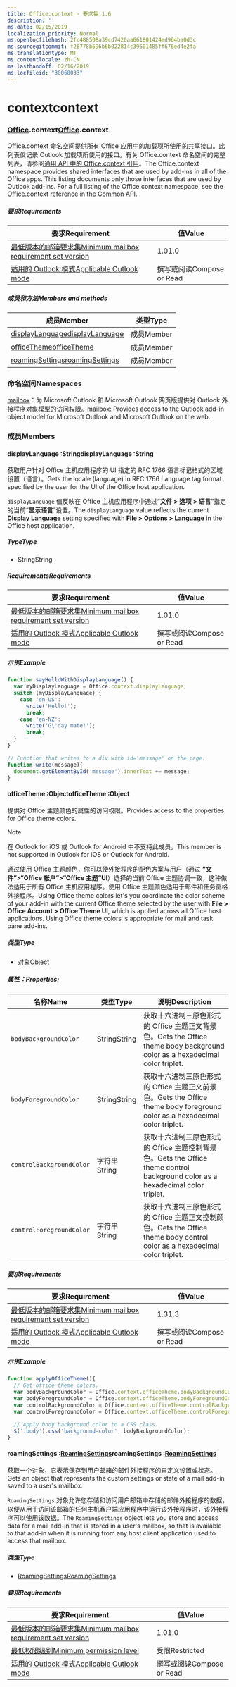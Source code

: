 ```yaml
---
title: Office.context - 要求集 1.6
description: ''
ms.date: 02/15/2019
localization_priority: Normal
ms.openlocfilehash: 2fc488508a39cd7420aa661801424ed964ba0d3c
ms.sourcegitcommit: f26778b596b6b022814c39601485ff676ed4e2fa
ms.translationtype: MT
ms.contentlocale: zh-CN
ms.lasthandoff: 02/16/2019
ms.locfileid: "30068033"
---
```

# <a name="context"></a><span data-ttu-id="d12cc-102">context</span><span class="sxs-lookup"><span data-stu-id="d12cc-102">context</span></span>

### <a name="officeofficemdcontext"></a><span data-ttu-id="d12cc-103">[Office](Office.md).context</span><span class="sxs-lookup"><span data-stu-id="d12cc-103">[Office](Office.md).context</span></span>

<span data-ttu-id="d12cc-p101">Office.context 命名空间提供所有 Office 应用中的加载项所使用的共享接口。此列表仅记录 Outlook 加载项所使用的接口。有关 Office.context 命名空间的完整列表，请参阅[通用 API 中的 Office.context 引用](/javascript/api/office/office.context)。</span><span class="sxs-lookup"><span data-stu-id="d12cc-p101">The Office.context namespace provides shared interfaces that are used by add-ins in all of the Office apps. This listing documents only those interfaces that are used by Outlook add-ins. For a full listing of the Office.context namespace, see the [Office.context reference in the Common API](/javascript/api/office/office.context).</span></span>

##### <a name="requirements"></a><span data-ttu-id="d12cc-106">要求</span><span class="sxs-lookup"><span data-stu-id="d12cc-106">Requirements</span></span>

|<span data-ttu-id="d12cc-107">要求</span><span class="sxs-lookup"><span data-stu-id="d12cc-107">Requirement</span></span>| <span data-ttu-id="d12cc-108">值</span><span class="sxs-lookup"><span data-stu-id="d12cc-108">Value</span></span>|
|---|---|
|[<span data-ttu-id="d12cc-109">最低版本的邮箱要求集</span><span class="sxs-lookup"><span data-stu-id="d12cc-109">Minimum mailbox requirement set version</span></span>](/office/dev/add-ins/reference/requirement-sets/outlook-api-requirement-sets)| <span data-ttu-id="d12cc-110">1.0</span><span class="sxs-lookup"><span data-stu-id="d12cc-110">1.0</span></span>|
|[<span data-ttu-id="d12cc-111">适用的 Outlook 模式</span><span class="sxs-lookup"><span data-stu-id="d12cc-111">Applicable Outlook mode</span></span>](https://docs.microsoft.com/outlook/add-ins/#extension-points)| <span data-ttu-id="d12cc-112">撰写或阅读</span><span class="sxs-lookup"><span data-stu-id="d12cc-112">Compose or Read</span></span>|

##### <a name="members-and-methods"></a><span data-ttu-id="d12cc-113">成员和方法</span><span class="sxs-lookup"><span data-stu-id="d12cc-113">Members and methods</span></span>

| <span data-ttu-id="d12cc-114">成员</span><span class="sxs-lookup"><span data-stu-id="d12cc-114">Member</span></span> | <span data-ttu-id="d12cc-115">类型</span><span class="sxs-lookup"><span data-stu-id="d12cc-115">Type</span></span> |
|--------|------|
| [<span data-ttu-id="d12cc-116">displayLanguage</span><span class="sxs-lookup"><span data-stu-id="d12cc-116">displayLanguage</span></span>](#displaylanguage-string) | <span data-ttu-id="d12cc-117">成员</span><span class="sxs-lookup"><span data-stu-id="d12cc-117">Member</span></span> |
| [<span data-ttu-id="d12cc-118">officeTheme</span><span class="sxs-lookup"><span data-stu-id="d12cc-118">officeTheme</span></span>](#officetheme-object) | <span data-ttu-id="d12cc-119">成员</span><span class="sxs-lookup"><span data-stu-id="d12cc-119">Member</span></span> |
| [<span data-ttu-id="d12cc-120">roamingSettings</span><span class="sxs-lookup"><span data-stu-id="d12cc-120">roamingSettings</span></span>](#roamingsettings-roamingsettingsjavascriptapioutlook16officeroamingsettings) | <span data-ttu-id="d12cc-121">成员</span><span class="sxs-lookup"><span data-stu-id="d12cc-121">Member</span></span> |

### <a name="namespaces"></a><span data-ttu-id="d12cc-122">命名空间</span><span class="sxs-lookup"><span data-stu-id="d12cc-122">Namespaces</span></span>

<span data-ttu-id="d12cc-123">[mailbox](office.context.mailbox.md)：为 Microsoft Outlook 和 Microsoft Outlook 网页版提供对 Outlook 外接程序对象模型的访问权限。</span><span class="sxs-lookup"><span data-stu-id="d12cc-123">[mailbox](office.context.mailbox.md): Provides access to the Outlook add-in object model for Microsoft Outlook and Microsoft Outlook on the web.</span></span>

### <a name="members"></a><span data-ttu-id="d12cc-124">成员</span><span class="sxs-lookup"><span data-stu-id="d12cc-124">Members</span></span>

####  <a name="displaylanguage-string"></a><span data-ttu-id="d12cc-125">displayLanguage :String</span><span class="sxs-lookup"><span data-stu-id="d12cc-125">displayLanguage :String</span></span>

<span data-ttu-id="d12cc-126">获取用户针对 Office 主机应用程序的 UI 指定的 RFC 1766 语言标记格式的区域设置（语言）。</span><span class="sxs-lookup"><span data-stu-id="d12cc-126">Gets the locale (language) in RFC 1766 Language tag format specified by the user for the UI of the Office host application.</span></span>

<span data-ttu-id="d12cc-127">`displayLanguage` 值反映在 Office 主机应用程序中通过“**文件 > 选项 > 语言**”指定的当前“**显示语言**”设置。</span><span class="sxs-lookup"><span data-stu-id="d12cc-127">The `displayLanguage` value reflects the current **Display Language** setting specified with **File > Options > Language** in the Office host application.</span></span>

##### <a name="type"></a><span data-ttu-id="d12cc-128">Type</span><span class="sxs-lookup"><span data-stu-id="d12cc-128">Type</span></span>

*   <span data-ttu-id="d12cc-129">String</span><span class="sxs-lookup"><span data-stu-id="d12cc-129">String</span></span>

##### <a name="requirements"></a><span data-ttu-id="d12cc-130">Requirements</span><span class="sxs-lookup"><span data-stu-id="d12cc-130">Requirements</span></span>

|<span data-ttu-id="d12cc-131">要求</span><span class="sxs-lookup"><span data-stu-id="d12cc-131">Requirement</span></span>| <span data-ttu-id="d12cc-132">值</span><span class="sxs-lookup"><span data-stu-id="d12cc-132">Value</span></span>|
|---|---|
|[<span data-ttu-id="d12cc-133">最低版本的邮箱要求集</span><span class="sxs-lookup"><span data-stu-id="d12cc-133">Minimum mailbox requirement set version</span></span>](/office/dev/add-ins/reference/requirement-sets/outlook-api-requirement-sets)| <span data-ttu-id="d12cc-134">1.0</span><span class="sxs-lookup"><span data-stu-id="d12cc-134">1.0</span></span>|
|[<span data-ttu-id="d12cc-135">适用的 Outlook 模式</span><span class="sxs-lookup"><span data-stu-id="d12cc-135">Applicable Outlook mode</span></span>](https://docs.microsoft.com/outlook/add-ins/#extension-points)| <span data-ttu-id="d12cc-136">撰写或阅读</span><span class="sxs-lookup"><span data-stu-id="d12cc-136">Compose or Read</span></span>|

##### <a name="example"></a><span data-ttu-id="d12cc-137">示例</span><span class="sxs-lookup"><span data-stu-id="d12cc-137">Example</span></span>

```javascript
function sayHelloWithDisplayLanguage() {
  var myDisplayLanguage = Office.context.displayLanguage;
  switch (myDisplayLanguage) {
    case 'en-US':
      write('Hello!');
      break;
    case 'en-NZ':
      write('G\'day mate!');
      break;
  }
}

// Function that writes to a div with id='message' on the page.
function write(message){
  document.getElementById('message').innerText += message;
}
```

####  <a name="officetheme-object"></a><span data-ttu-id="d12cc-138">officeTheme :Object</span><span class="sxs-lookup"><span data-stu-id="d12cc-138">officeTheme :Object</span></span>

<span data-ttu-id="d12cc-139">提供对 Office 主题颜色的属性的访问权限。</span><span class="sxs-lookup"><span data-stu-id="d12cc-139">Provides access to the properties for Office theme colors.</span></span>

> [!NOTE]
> <span data-ttu-id="d12cc-140">在 Outlook for iOS 或 Outlook for Android 中不支持此成员。</span><span class="sxs-lookup"><span data-stu-id="d12cc-140">This member is not supported in Outlook for iOS or Outlook for Android.</span></span>

<span data-ttu-id="d12cc-p102">通过使用 Office 主题颜色，你可以使外接程序的配色方案与用户（通过 **“文件”>“Office 帐户”>“Office 主题”UI**）选择的当前 Office 主题协调一致，这种做法适用于所有 Office 主机应用程序。使用 Office 主题颜色适用于邮件和任务窗格外接程序。</span><span class="sxs-lookup"><span data-stu-id="d12cc-p102">Using Office theme colors let's you coordinate the color scheme of your add-in with the current Office theme selected by the user with **File > Office Account > Office Theme UI**, which is applied across all Office host applications. Using Office theme colors is appropriate for mail and task pane add-ins.</span></span>

##### <a name="type"></a><span data-ttu-id="d12cc-143">类型</span><span class="sxs-lookup"><span data-stu-id="d12cc-143">Type</span></span>

*   <span data-ttu-id="d12cc-144">对象</span><span class="sxs-lookup"><span data-stu-id="d12cc-144">Object</span></span>

##### <a name="properties"></a><span data-ttu-id="d12cc-145">属性：</span><span class="sxs-lookup"><span data-stu-id="d12cc-145">Properties:</span></span>

|<span data-ttu-id="d12cc-146">名称</span><span class="sxs-lookup"><span data-stu-id="d12cc-146">Name</span></span>| <span data-ttu-id="d12cc-147">类型</span><span class="sxs-lookup"><span data-stu-id="d12cc-147">Type</span></span>| <span data-ttu-id="d12cc-148">说明</span><span class="sxs-lookup"><span data-stu-id="d12cc-148">Description</span></span>|
|---|---|---|
|`bodyBackgroundColor`| <span data-ttu-id="d12cc-149">String</span><span class="sxs-lookup"><span data-stu-id="d12cc-149">String</span></span>|<span data-ttu-id="d12cc-150">获取十六进制三原色形式的 Office 主题正文背景色。</span><span class="sxs-lookup"><span data-stu-id="d12cc-150">Gets the Office theme body background color as a hexadecimal color triplet.</span></span>|
|`bodyForegroundColor`| <span data-ttu-id="d12cc-151">String</span><span class="sxs-lookup"><span data-stu-id="d12cc-151">String</span></span>|<span data-ttu-id="d12cc-152">获取十六进制三原色形式的 Office 主题正文前景色。</span><span class="sxs-lookup"><span data-stu-id="d12cc-152">Gets the Office theme body foreground color as a hexadecimal color triplet.</span></span>|
|`controlBackgroundColor`| <span data-ttu-id="d12cc-153">字符串</span><span class="sxs-lookup"><span data-stu-id="d12cc-153">String</span></span>|<span data-ttu-id="d12cc-154">获取十六进制三原色形式的 Office 主题控制背景色。</span><span class="sxs-lookup"><span data-stu-id="d12cc-154">Gets the Office theme control background color as a hexadecimal color triplet.</span></span>|
|`controlForegroundColor`| <span data-ttu-id="d12cc-155">字符串</span><span class="sxs-lookup"><span data-stu-id="d12cc-155">String</span></span>|<span data-ttu-id="d12cc-156">获取十六进制三原色形式的 Office 主题正文控制颜色。</span><span class="sxs-lookup"><span data-stu-id="d12cc-156">Gets the Office theme body control color as a hexadecimal color triplet.</span></span>|

##### <a name="requirements"></a><span data-ttu-id="d12cc-157">要求</span><span class="sxs-lookup"><span data-stu-id="d12cc-157">Requirements</span></span>

|<span data-ttu-id="d12cc-158">要求</span><span class="sxs-lookup"><span data-stu-id="d12cc-158">Requirement</span></span>| <span data-ttu-id="d12cc-159">值</span><span class="sxs-lookup"><span data-stu-id="d12cc-159">Value</span></span>|
|---|---|
|[<span data-ttu-id="d12cc-160">最低版本的邮箱要求集</span><span class="sxs-lookup"><span data-stu-id="d12cc-160">Minimum mailbox requirement set version</span></span>](/office/dev/add-ins/reference/requirement-sets/outlook-api-requirement-sets)| <span data-ttu-id="d12cc-161">1.3</span><span class="sxs-lookup"><span data-stu-id="d12cc-161">1.3</span></span>|
|[<span data-ttu-id="d12cc-162">适用的 Outlook 模式</span><span class="sxs-lookup"><span data-stu-id="d12cc-162">Applicable Outlook mode</span></span>](https://docs.microsoft.com/outlook/add-ins/#extension-points)| <span data-ttu-id="d12cc-163">撰写或阅读</span><span class="sxs-lookup"><span data-stu-id="d12cc-163">Compose or Read</span></span>|

##### <a name="example"></a><span data-ttu-id="d12cc-164">示例</span><span class="sxs-lookup"><span data-stu-id="d12cc-164">Example</span></span>

```javascript
function applyOfficeTheme(){
  // Get office theme colors.
  var bodyBackgroundColor = Office.context.officeTheme.bodyBackgroundColor;
  var bodyForegroundColor = Office.context.officeTheme.bodyForegroundColor;
  var controlBackgroundColor = Office.context.officeTheme.controlBackgroundColor
  var controlForegroundColor = Office.context.officeTheme.controlForegroundColor;

  // Apply body background color to a CSS class.
  $('.body').css('background-color', bodyBackgroundColor);
}
```

####  <a name="roamingsettings-roamingsettingsjavascriptapioutlook16officeroamingsettings"></a><span data-ttu-id="d12cc-165">roamingSettings :[RoamingSettings](/javascript/api/outlook_1_6/office.RoamingSettings)</span><span class="sxs-lookup"><span data-stu-id="d12cc-165">roamingSettings :[RoamingSettings](/javascript/api/outlook_1_6/office.RoamingSettings)</span></span>

<span data-ttu-id="d12cc-166">获取一个对象，它表示保存到用户邮箱的邮件外接程序的自定义设置或状态。</span><span class="sxs-lookup"><span data-stu-id="d12cc-166">Gets an object that represents the custom settings or state of a mail add-in saved to a user's mailbox.</span></span>

<span data-ttu-id="d12cc-167">`RoamingSettings` 对象允许您存储和访问用户邮箱中存储的邮件外接程序的数据，以便从用于访问该邮箱的任何主机客户端应用程序中运行该外接程序时，该外接程序可以使用该数据。</span><span class="sxs-lookup"><span data-stu-id="d12cc-167">The `RoamingSettings` object lets you store and access data for a mail add-in that is stored in a user's mailbox, so that is available to that add-in when it is running from any host client application used to access that mailbox.</span></span>

##### <a name="type"></a><span data-ttu-id="d12cc-168">类型</span><span class="sxs-lookup"><span data-stu-id="d12cc-168">Type</span></span>

*   [<span data-ttu-id="d12cc-169">RoamingSettings</span><span class="sxs-lookup"><span data-stu-id="d12cc-169">RoamingSettings</span></span>](/javascript/api/outlook_1_6/office.RoamingSettings)

##### <a name="requirements"></a><span data-ttu-id="d12cc-170">要求</span><span class="sxs-lookup"><span data-stu-id="d12cc-170">Requirements</span></span>

|<span data-ttu-id="d12cc-171">要求</span><span class="sxs-lookup"><span data-stu-id="d12cc-171">Requirement</span></span>| <span data-ttu-id="d12cc-172">值</span><span class="sxs-lookup"><span data-stu-id="d12cc-172">Value</span></span>|
|---|---|
|[<span data-ttu-id="d12cc-173">最低版本的邮箱要求集</span><span class="sxs-lookup"><span data-stu-id="d12cc-173">Minimum mailbox requirement set version</span></span>](/office/dev/add-ins/reference/requirement-sets/outlook-api-requirement-sets)| <span data-ttu-id="d12cc-174">1.0</span><span class="sxs-lookup"><span data-stu-id="d12cc-174">1.0</span></span>|
|[<span data-ttu-id="d12cc-175">最低权限级别</span><span class="sxs-lookup"><span data-stu-id="d12cc-175">Minimum permission level</span></span>](https://docs.microsoft.com/outlook/add-ins/understanding-outlook-add-in-permissions)| <span data-ttu-id="d12cc-176">受限</span><span class="sxs-lookup"><span data-stu-id="d12cc-176">Restricted</span></span>|
|[<span data-ttu-id="d12cc-177">适用的 Outlook 模式</span><span class="sxs-lookup"><span data-stu-id="d12cc-177">Applicable Outlook mode</span></span>](https://docs.microsoft.com/outlook/add-ins/#extension-points)| <span data-ttu-id="d12cc-178">撰写或阅读</span><span class="sxs-lookup"><span data-stu-id="d12cc-178">Compose or Read</span></span>|
